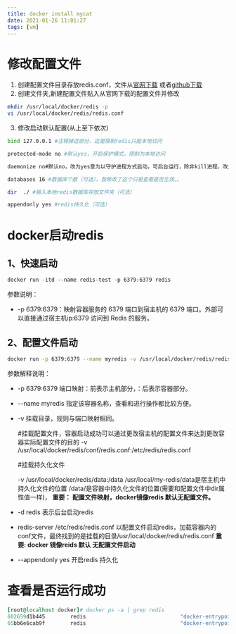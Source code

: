 ```yaml
---
title: docker install mycat
date: 2021-01-26 11:01:27
tags: [vm]
---
```



# 修改配置文件

1. 创建配置文件目录存放redis.conf，文件从[官网下载](http://download.redis.io/redis-stable/redis.conf) 或者[github下载](https://github.com/redis/redis/blob/unstable/redis.conf)
2. 创建文件夹,新建配置文件贴入从官网下载的配置文件并修改

```bash
mkdir /usr/local/docker/redis -p
vi /usr/local/docker/redis/redis.conf
```

3. 修改启动默认配置(从上至下依次)

```bash
bind 127.0.0.1 #注释掉这部分，这是限制redis只能本地访问

protected-mode no #默认yes，开启保护模式，限制为本地访问

daemonize no#默认no，改为yes意为以守护进程方式启动，可后台运行，除非kill进程，改为yes会使配置文件方式启动redis失败

databases 16 #数据库个数（可选），我修改了这个只是查看是否生效。。

dir  ./ #输入本地redis数据库存放文件夹（可选）

appendonly yes #redis持久化（可选）
```

# docker启动redis

## 1、快速启动

```css
docker run -itd --name redis-test -p 6379:6379 redis
```

参数说明：

-  -p 6379:6379：映射容器服务的 6379 端口到宿主机的 6379 端口。外部可以直接通过宿主机ip:6379 访问到 Redis 的服务。

## 2、配置文件启动

```bash
docker run -p 6379:6379 --name myredis -v /usr/local/docker/redis/redis.conf:/etc/redis/redis.conf -v /usr/local/docker/redis/data:/data -d redis redis-server /etc/redis/redis.conf --appendonly yes
```

参数解释说明：

- -p 6379:6379 端口映射：前表示主机部分，：后表示容器部分。

- --name myredis  指定该容器名称，查看和进行操作都比较方便。

- -v 挂载目录，规则与端口映射相同。
  
   #挂载配置文件，容器启动成功可以通过更改宿主机的配置文件来达到更改容器实际配置文件的目的
   -v /usr/local/docker/redis/conf/redis.conf:/etc/redis/redis.conf
   
   \#挂载持久化文件
   
   -v /usr/local/docker/redis/data:/data
   /usr/local/my-redis/data是宿主机中持久化文件的位置
   /data/是容器中持久化文件的位置(需要和配置文件中dir属性值一样)，
   **重要： 配置文件映射，docker镜像redis 默认无配置文件。**
   
- -d redis 表示后台启动redis

- redis-server /etc/redis/redis.conf  以配置文件启动redis，加载容器内的conf文件，最终找到的是挂载的目录/usr/local/docker/redis/redis.conf
   **重要:  docker 镜像reids 默认 无配置文件启动**
   
- --appendonly yes  开启redis 持久化

# 查看是否运行成功

```ruby
[root@localhost docker]# docker ps -a | grep redis
602659d1b445        redis                              "docker-entrypoint.s…"   54 minutes ago      Up 54 minutes                  0.0.0.0:6379->6379/tcp   modest_ramanujan
65bb6e6cab9f        redis                              "docker-entrypoint.s…"   About an hour ago   Exited (0) About an hour ago                            myredis
```

